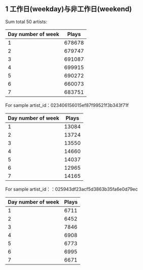 ## 1 工作日(weekday)与非工作日(weekend)

Sum total 50 artists:

Day number of week | Plays
----|----
1 | 678678
2 | 679747 
3 | 691087
4 | 699915
5 | 690272
6 | 660073
7 | 683751

For sample artist_id：023406156015ef87f99521f3b343f71f 

Day number of week | Plays
----|----
1 | 13084
2 | 13724
3 | 13550
4 | 14660
5 | 14037
6 | 12965
7 | 14165

For sample artist_id：：025943df23acf5d3863b35fa6e0d79ec 

Day number of week | Plays
----|----
1 | 6711
2 | 6452
3 | 7846
4 | 6908
5 | 6773
6 | 6995
7 | 6671